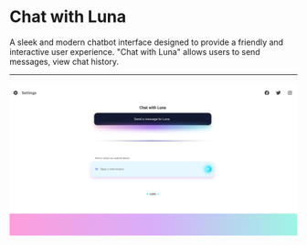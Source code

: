 # Chat with Luna
A sleek and modern chatbot interface designed to provide a friendly and interactive user experience. "Chat with Luna" allows users to send messages, view chat history.

---

![main-page](https://github.com/LadyAmely/Chatbot-Luna/blob/master/src/assets/images/main-page.png)


